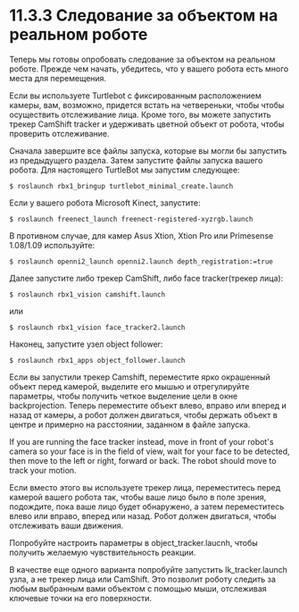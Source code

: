 # 11.3.3 Cледование за объектом на реальном роботе

Теперь мы готовы опробовать следование за объектом на реальном роботе. Прежде чем начать, убедитесь, что у вашего робота есть много места для перемещения.

 Если вы используете Turtlebot с фиксированным расположением камеры, вам, возможно, придется встать на четвереньки, чтобы чтобы осуществить отслеживание лица. Кроме того, вы можете запустить трекер CamShift tracker и удерживать цветной объект от робота, чтобы проверить отслеживание. 

Сначала завершите все файлы запуска, которые вы могли бы запустить из предыдущего раздела. Затем запустите файлы запуска вашего робота. Для настоящего TurtleBot мы запустим следующее:

`$ roslaunch rbx1_bringup turtlebot_minimal_create.launch`

Если у вашего робота Microsoft Kinect, запустите:

`$ roslaunch freenect_launch freenect-registered-xyzrgb.launch`

 В противном случае, для камер Asus Xtion, Xtion Pro или Primesense 1.08/1.09 используйте:

`$ roslaunch openni2_launch openni2.launch depth_registration:=true`

Далее запустите либо трекер CamShift, либо face tracker\(трекер лица\):

`$ roslaunch rbx1_vision camshift.launch`

или

`$ roslaunch rbx1_vision face_tracker2.launch`

Наконец, запустите узел object follower:

`$ roslaunch rbx1_apps object_follower.launch`

Если вы запустили трекер Camshift, переместите ярко окрашенный объект перед камерой, выделите его мышью и отрегулируйте параметры, чтобы получить четкое выделение цели в окне backprojection. Теперь переместите объект влево, вправо или вперед и назад от камеры, а робот должен двигаться, чтобы держать объект в центре и примерно на расстоянии, заданном в файле запуска.

If you are running the face tracker instead, move in front of your robot's camera so your face is in the field of view, wait for your face to be detected, then move to the left or right, forward or back. The robot should move to track your motion.

Если вместо этого вы используете трекер лица, переместитесь перед камерой вашего робота так, чтобы ваше лицо было в поле зрения, подождите, пока ваше лицо будет обнаружено, а затем переместитесь влево или вправо, вперед или назад. Робот должен двигаться, чтобы отслеживать ваши движения.

Попробуйте настроить параметры в object\_tracker.laucnh, чтобы получить желаемую чувствительность  реакции.

В качестве еще одного варианта попробуйте запустить lk\_tracker.launch узла, а не трекер лица или CamShift. Это позволит роботу следить за любым выбранным вами объектом с помощью мыши, отслеживая ключевые точки на его поверхности.

